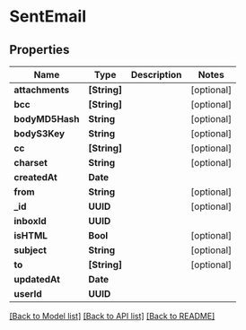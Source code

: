 # SentEmail

## Properties
Name | Type | Description | Notes
------------ | ------------- | ------------- | -------------
**attachments** | **[String]** |  | [optional] 
**bcc** | **[String]** |  | [optional] 
**bodyMD5Hash** | **String** |  | [optional] 
**bodyS3Key** | **String** |  | [optional] 
**cc** | **[String]** |  | [optional] 
**charset** | **String** |  | [optional] 
**createdAt** | **Date** |  | 
**from** | **String** |  | [optional] 
**_id** | **UUID** |  | [optional] 
**inboxId** | **UUID** |  | 
**isHTML** | **Bool** |  | [optional] 
**subject** | **String** |  | [optional] 
**to** | **[String]** |  | [optional] 
**updatedAt** | **Date** |  | 
**userId** | **UUID** |  | 

[[Back to Model list]](../README.md#documentation-for-models) [[Back to API list]](../README.md#documentation-for-api-endpoints) [[Back to README]](../README.md)


